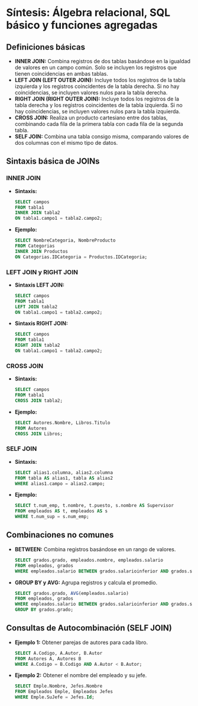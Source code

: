 # Síntesis: Álgebra relacional, SQL básico y funciones agregadas

## Definiciones básicas

- **INNER JOIN:** Combina registros de dos tablas basándose en la igualdad de valores en un campo común. Solo se incluyen los registros que tienen coincidencias en ambas tablas.
- **LEFT JOIN (LEFT OUTER JOIN):** Incluye todos los registros de la tabla izquierda y los registros coincidentes de la tabla derecha. Si no hay coincidencias, se incluyen valores nulos para la tabla derecha.
- **RIGHT JOIN (RIGHT OUTER JOIN):** Incluye todos los registros de la tabla derecha y los registros coincidentes de la tabla izquierda. Si no hay coincidencias, se incluyen valores nulos para la tabla izquierda.
- **CROSS JOIN:** Realiza un producto cartesiano entre dos tablas, combinando cada fila de la primera tabla con cada fila de la segunda tabla.
- **SELF JOIN:** Combina una tabla consigo misma, comparando valores de dos columnas con el mismo tipo de datos.

## Sintaxis básica de JOINs

### INNER JOIN
- **Sintaxis:**
  ```sql
  SELECT campos 
  FROM tabla1 
  INNER JOIN tabla2 
  ON tabla1.campo1 = tabla2.campo2;
  ```
- **Ejemplo:**
  ```sql
  SELECT NombreCategoria, NombreProducto
  FROM Categorias 
  INNER JOIN Productos 
  ON Categorias.IDCategoria = Productos.IDCategoria;
  ```

### LEFT JOIN y RIGHT JOIN
- **Sintaxis LEFT JOIN:**
  ```sql
  SELECT campos 
  FROM tabla1 
  LEFT JOIN tabla2 
  ON tabla1.campo1 = tabla2.campo2;
  ```
- **Sintaxis RIGHT JOIN:**
  ```sql
  SELECT campos 
  FROM tabla1 
  RIGHT JOIN tabla2 
  ON tabla1.campo1 = tabla2.campo2;
  ```

### CROSS JOIN
- **Sintaxis:**
  ```sql
  SELECT campos 
  FROM tabla1 
  CROSS JOIN tabla2;
  ```
- **Ejemplo:**
  ```sql
  SELECT Autores.Nombre, Libros.Titulo 
  FROM Autores 
  CROSS JOIN Libros;
  ```

### SELF JOIN
- **Sintaxis:**
  ```sql
  SELECT alias1.columna, alias2.columna 
  FROM tabla AS alias1, tabla AS alias2 
  WHERE alias1.campo = alias2.campo;
  ```
- **Ejemplo:**
  ```sql
  SELECT t.num_emp, t.nombre, t.puesto, s.nombre AS Supervisor 
  FROM empleados AS t, empleados AS s 
  WHERE t.num_sup = s.num_emp;
  ```

## Combinaciones no comunes

- **BETWEEN:** Combina registros basándose en un rango de valores.
  ```sql
  SELECT grados.grado, empleados.nombre, empleados.salario 
  FROM empleados, grados 
  WHERE empleados.salario BETWEEN grados.salarioinferior AND grados.salariosuperior;
  ```

- **GROUP BY y AVG:** Agrupa registros y calcula el promedio.
  ```sql
  SELECT grados.grado, AVG(empleados.salario) 
  FROM empleados, grados 
  WHERE empleados.salario BETWEEN grados.salarioinferior AND grados.salariosuperior 
  GROUP BY grados.grado;
  ```

## Consultas de Autocombinación (SELF JOIN)

- **Ejemplo 1:** Obtener parejas de autores para cada libro.
  ```sql
  SELECT A.Codigo, A.Autor, B.Autor 
  FROM Autores A, Autores B 
  WHERE A.Codigo = B.Codigo AND A.Autor < B.Autor;
  ```

- **Ejemplo 2:** Obtener el nombre del empleado y su jefe.
  ```sql
  SELECT Emple.Nombre, Jefes.Nombre 
  FROM Empleados Emple, Empleados Jefes 
  WHERE Emple.SuJefe = Jefes.Id;
  ```